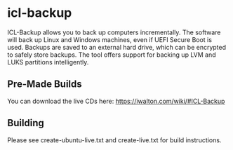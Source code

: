 # icl-backup

ICL-Backup allows you to back up computers incrementally. The software will back up Linux and Windows machines, even if UEFI Secure Boot is used. Backups are saved to an external hard drive, which can be encrypted to safely store backups. The tool offers support for backing up LVM and LUKS partitions intelligently.

## Pre-Made Builds

You can download the live CDs here: https://iwalton.com/wiki/#ICL-Backup

## Building

Please see create-ubuntu-live.txt and create-live.txt for build instructions.

